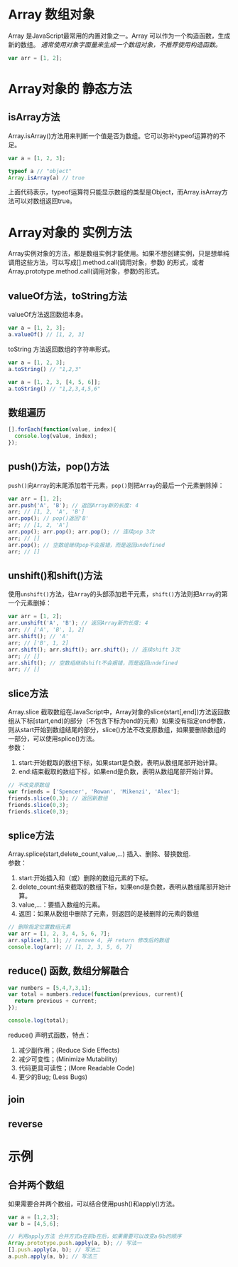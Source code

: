 # Array 数组对象
Array 是JavaScript最常用的内置对象之一。Array 可以作为一个构造函数，生成新的数组。
*通常使用对象字面量来生成一个数组对象，不推荐使用构造函数。*
```javascript
var arr = [1, 2];
```
# Array对象的 静态方法

## isArray方法

Array.isArray()方法用来判断一个值是否为数组。它可以弥补typeof运算符的不足。
```javascript
var a = [1, 2, 3];

typeof a // "object"
Array.isArray(a) // true
```
上面代码表示，typeof运算符只能显示数组的类型是Object，而Array.isArray方法可以对数组返回true。
# Array对象的 实例方法
Array实例对象的方法，都是数组实例才能使用。如果不想创建实例，只是想单纯调用这些方法，可以写成[].method.call(调用对象，参数) 的形式，或者Array.prototype.method.call(调用对象，参数)的形式。
## valueOf方法，toString方法

valueOf方法返回数组本身。
```javascript
var a = [1, 2, 3];
a.valueOf() // [1, 2, 3]
```
toString 方法返回数组的字符串形式。
```javascript
var a = [1, 2, 3];
a.toString() // "1,2,3"

var a = [1, 2, 3, [4, 5, 6]];
a.toString() // "1,2,3,4,5,6"
```
## 数组遍历
```javascript
[].forEach(function(value, index){
  console.log(value, index);
});
```
## push()方法，pop()方法
`push()`向`Array`的末尾添加若干元素，`pop()`则把`Array`的最后一个元素删除掉：
```javascript
var arr = [1, 2];
arr.push('A', 'B'); // 返回Array新的长度: 4
arr; // [1, 2, 'A', 'B']
arr.pop(); // pop()返回'B'
arr; // [1, 2, 'A']
arr.pop(); arr.pop(); arr.pop(); // 连续pop 3次
arr; // []
arr.pop(); // 空数组继续pop不会报错，而是返回undefined
arr; // []
```
## unshift()和shift()方法

使用`unshift()`方法，往`Array`的头部添加若干元素，`shift()`方法则把`Array`的第一个元素删掉：
```javascript
var arr = [1, 2];
arr.unshift('A', 'B'); // 返回Array新的长度: 4
arr; // ['A', 'B', 1, 2]
arr.shift(); // 'A'
arr; // ['B', 1, 2]
arr.shift(); arr.shift(); arr.shift(); // 连续shift 3次
arr; // []
arr.shift(); // 空数组继续shift不会报错，而是返回undefined
arr; // []
```
## slice方法
Array.slice 截取数组在JavaScript中，Array对象的slice(start[,end])方法返回数组从下标[start,end)的部分（不包含下标为end的元素）如果没有指定end参数，则从start开始到数组结尾的部分，slice()方法不改变原数组，如果要删除数组的一部分，可以使用splice()方法。  
参数：
  1. start:开始截取的数组下标，如果start是负数，表明从数组尾部开始计算。
  2. end:结束截取的数组下标，如果end是负数，表明从数组尾部开始计算。
```javascript
// 不改变原数组
var friends = ['Spencer', 'Rowan', 'Mikenzi', 'Alex'];
friends.slice(0,3); // 返回新数组
friends.slice(0,3);
friends.slice(0,3);

```
##  splice方法
Array.splice(start,delete_count,value,...) 插入、删除、替换数组.  
参数：
1. start:开始插入和（或）删除的数组元素的下标。
2. delete_count:结束截取的数组下标，如果end是负数，表明从数组尾部开始计算。
3. value,...：要插入数组的元素。
4. 返回：如果从数组中删除了元素，则返回的是被删除的元素的数组
```javascript
// 删除指定位置数组元素
var arr = [1, 2, 3, 4, 5, 6, 7];
arr.splice(3, 1); // remove 4, 并 return 修改后的数组
console.log(arr); // [1, 2, 3, 5, 6, 7]
```
## reduce() 函数, 数组分解融合
```javascript
var numbers = [5,4,7,3,1];
var total = numbers.reduce(function(previous, current){
  return previous + current;
});

console.log(total);
```
reduce() 声明式函数，特点：
1. 减少副作用；(Reduce Side Effects)
2. 减少可变性；(Minimize Mutability)
3. 代码更具可读性；(More Readable Code)
4. 更少的Bug; (Less Bugs)
## join
## reverse
# 示例
## 合并两个数组
如果需要合并两个数组，可以结合使用push()和apply()方法。
```javascript
var a = [1,2,3];
var b = [4,5,6];

// 利用apply方法 合并方式a在前b在后，如果需要可以改变a与b的顺序
Array.prototype.push.apply(a, b); // 写法一
[].push.apply(a, b); // 写法二
a.push.apply(a, b); // 写法三
```

